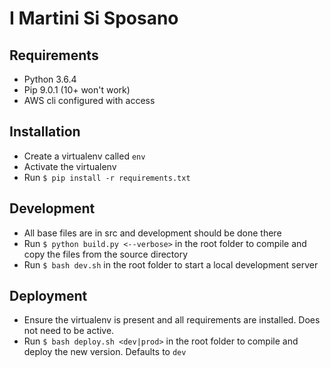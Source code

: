 # I Martini Si Sposano

## Requirements

* Python 3.6.4
* Pip 9.0.1 (10+ won't work)
* AWS cli configured with access

## Installation

* Create a virtualenv called `env`
* Activate the virtualenv
* Run `$ pip install -r requirements.txt`

## Development

* All base files are in src and development should be done there
* Run `$ python build.py <--verbose>` in the root folder to compile and copy the files from the source directory
* Run `$ bash dev.sh` in the root folder to start a local development server

## Deployment

* Ensure the virtualenv is present and all requirements are installed. Does not need to be active.
* Run `$ bash deploy.sh <dev|prod>` in the root folder to compile and deploy the new version. Defaults to `dev`
